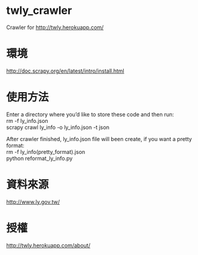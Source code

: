twly_crawler
==========

Crawler for http://twly.herokuapp.com/

環境
======
http://doc.scrapy.org/en/latest/intro/install.html      

使用方法
======
Enter a directory where you’d like to store these code and then run:        
rm -f ly_info.json      
scrapy crawl ly_info -o ly_info.json -t json        
        
After crawler finished, ly_info.json file will been create, if you want a pretty format:        
rm -f ly_info(pretty_format).json       
python reformat_ly_info.py      

資料來源
======
http://www.ly.gov.tw/

授權
======
http://twly.herokuapp.com/about/
